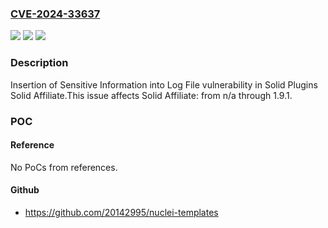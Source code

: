 ### [CVE-2024-33637](https://cve.mitre.org/cgi-bin/cvename.cgi?name=CVE-2024-33637)
![](https://img.shields.io/static/v1?label=Product&message=Solid%20Affiliate&color=blue)
![](https://img.shields.io/static/v1?label=Version&message=n%2Fa%3C%3D%201.9.1%20&color=brighgreen)
![](https://img.shields.io/static/v1?label=Vulnerability&message=CWE-532%20Insertion%20of%20Sensitive%20Information%20into%20Log%20File&color=brighgreen)

### Description

Insertion of Sensitive Information into Log File vulnerability in Solid Plugins Solid Affiliate.This issue affects Solid Affiliate: from n/a through 1.9.1.

### POC

#### Reference
No PoCs from references.

#### Github
- https://github.com/20142995/nuclei-templates

